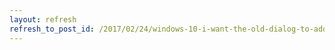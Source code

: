 ```yaml
---
layout: refresh
refresh_to_post_id: /2017/02/24/windows-10-i-want-the-old-dialog-to-add-a-user-without-an-email-or-a-msn-or-a-phone-number
---
```

